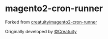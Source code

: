 # magento2-cron-runner

Forked from [creatuity/magento2-cron-runner](https://github.com/creatuity/magento2-cron-runner)

Originally developed by [&copy;Creatuity](https://creatuity.com/)
